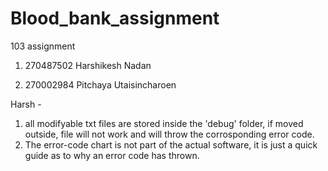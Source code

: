 # Blood_bank_assignment
103 assignment

1. 270487502 Harshikesh Nadan

2. 270002984 Pitchaya Utaisincharoen

Harsh - 
1) all modifyable txt files are stored inside the 'debug' folder, if moved outside, file will not work and will throw the corrosponding error code.
2) The error-code chart is not part of the actual software, it is just a quick guide as to why an error code has thrown.

